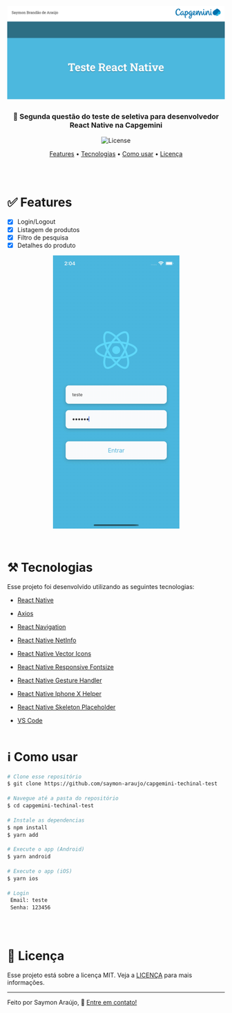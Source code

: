 <h1 align="center">
    <img alt="CapgeminiTest" title="#banner" src="./src/assets/demo/banner.png" />
</h1>

<h3 align="center">📱 Segunda questão do teste de seletiva para desenvolvedor React Native na Capgemini</h3>

<p align="center">
  <img alt="License" src="https://img.shields.io/badge/license-MIT-brightgreen">
</p>

<p align="center">
 <a href="# white_check_mark-features">Features</a> • 
 <a href="# hammer_and_pick-tecnologias">Tecnologias</a> • 
 <a href="# information_source-como-usar">Como usar</a> • 
 <a href="# memo-licença">Licença</a>
</p>

<br>
<br>

# :white_check_mark: Features

- [x] Login/Logout
- [x] Listagem de produtos
- [x] Filtro de pesquisa
- [x] Detalhes do produto

<p align="center">
  <img  src="./src/assets/demo/preview.gif">
</p>

<br>

# :hammer_and_pick: Tecnologias

Esse projeto foi desenvolvido utilizando as seguintes tecnologias:

- [React Native](https://reactnative.dev/docs/getting-started)

- [Axios](https://github.com/axios/axios)

- [React Navigation](https://reactnavigation.org/docs/getting-started)

- [React Native NetInfo](https://www.npmjs.com/package/@react-native-community/netinfo)

- [React Native Vector Icons](https://github.com/oblador/react-native-vector-icons)

- [React Native Responsive Fontsize](https://www.npmjs.com/package/react-native-responsive-fontsize)

- [React Native Gesture Handler](https://docs.swmansion.com/react-native-gesture-handler/docs/)

- [React Native Iphone X Helper](https://github.com/ptelad/react-native-iphone-x-helper)

- [React Native Skeleton Placeholder](https://www.npmjs.com/package/react-native-skeleton-placeholder)

- [VS Code](https://code.visualstudio.com/)
  <br>
  <br>

# :information_source: Como usar

```bash
# Clone esse repositório
$ git clone https://github.com/saymon-araujo/capgemini-techinal-test

# Navegue até a pasta do repositório
$ cd capgemini-techinal-test

# Instale as dependencias
$ npm install
$ yarn add

# Execute o app (Android)
$ yarn android

# Execute o app (iOS)
$ yarn ios

# Login
 Email: teste
 Senha: 123456
```

<br>
<br>

# :memo: Licença

Esse projeto está sobre a licença MIT. Veja a [LICENÇA](https://github.com/saymon-araujo/capgemini-techinal-test/blob/main/LICENSE) para mais informações.

---

Feito por Saymon Araújo, 👋 [Entre em contato!](https://www.linkedin.com/in/saymon-araujo/)
